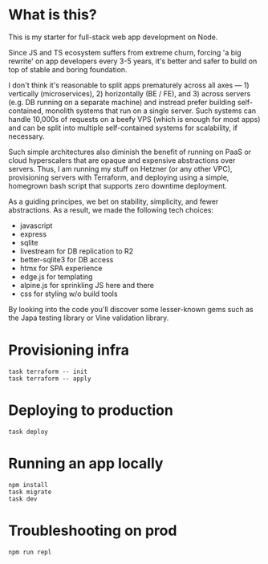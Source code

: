 # What is this?

This is my starter for full-stack web app development on Node.

Since JS and TS ecosystem suffers from extreme churn, forcing 'a big rewrite' on app developers every 3-5 years, it's better and safer to build on top of stable and boring foundation.

I don't think it's reasonable to split apps prematurely across all axes — 1) vertically (microservices), 2) horizontally (BE / FE), and 3) across servers (e.g. DB running on a separate machine) and instread prefer building self-contained, monolith systems that run on a single server. Such systems can handle 10,000s of requests on a beefy VPS (which is enough for most apps) and can be split into multiple self-contained systems for scalability, if necessary.

Such simple architectures also diminish the benefit of running on PaaS or cloud hyperscalers that are opaque and expensive abstractions over servers. Thus, I am running my stuff on Hetzner (or any other VPC), provisioning servers with Terraform, and deploying using a simple, homegrown bash script that supports zero downtime deployment.


As a guiding principes, we bet on stability, simplicity, and fewer abstractions. As a result, we made the following tech choices:
* javascript
* express
* sqlite
* livestream for DB replication to R2
* better-sqlite3 for DB access
* htmx for SPA experience
* edge.js for templating
* alpine.js for sprinkling JS here and there
* css for styling w/o build tools

By looking into the code you'll discover some lesser-known gems such as the Japa testing library or Vine validation library.

# Provisioning infra
```
task terraform -- init
task terraform -- apply
```

# Deploying to production
```
task deploy
```

# Running an app locally
```
npm install
task migrate
task dev
```

# Troubleshooting on prod
```
npm run repl
```
